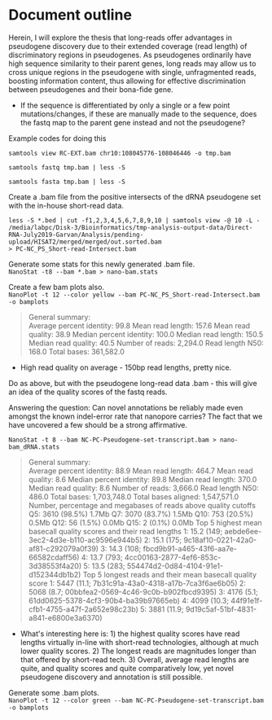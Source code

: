 # Document outline     
Herein, I will explore the thesis that long-reads offer advantages in pseudogene
discovery due to their extended coverage (read length) of discriminatory
regions in pseudogenes. As pseudogenes ordinarily have high sequence similarity
to their parent genes, long reads may allow us to cross unique regions in the
pseudogene with single, unfragmented reads, boosting information content, thus
allowing for effective discrimination between pseudogenes and their bona-fide
gene.      



* If the sequence is differentiated by only a single or a few point mutations/changes, if these are manually made to the sequence, does the fastq map to the parent gene instead and not the pseudogene?    


Example codes for doing this     
```
samtools view RC-EXT.bam chr10:108045776-108046446 -o tmp.bam

samtools fastq tmp.bam | less -S

samtools fasta tmp.bam | less -S
```    

Create a .bam file from the positive intersects of the dRNA pseudogene set with the in-house short-read data.     

```
less -S *.bed | cut -f1,2,3,4,5,6,7,8,9,10 | samtools view -@ 10 -L -
/media/labpc/Disk-3/Bioinformatics/tmp-analysis-output-data/Direct-RNA-July2019-Garvan/Analysis/pending-upload/HISAT2/merged/merged/out.sorted.bam
> PC-NC_PS_Short-read-Intersect.bam     
```     

Generate some stats for this newly generated .bam file.    
`NanoStat -t8 --bam *.bam > nano-bam.stats`     

Create a few bam plots also.     
`NanoPlot -t 12 --color yellow --bam PC-NC_PS_Short-read-Intersect.bam -o bamplots`       

> General summary:        
Average percent identity:        99.8
Mean read length:              157.6
Mean read quality:              38.9
Median percent identity:       100.0
Median read length:            150.5
Median read quality:            40.5
Number of reads:             2,294.0
Read length N50:               168.0
Total bases:               361,582.0

* High read quality on average - 150bp read lengths, pretty nice.     


Do as above, but with the pseudogene long-read data .bam - this will give an idea of the quality scores of the fastq reads.    

Answering the question: Can novel annotations be reliably made even amongst the known indel-error rate that nanopore carries? The fact that we have
uncovered a few should be a strong affirmative.

`NanoStat -t 8 --bam NC-PC-Pseudogene-set-transcript.bam > nano-bam_dRNA.stats`      

> General summary:        
Average percent identity:         88.9
Mean read length:               464.7
Mean read quality:                8.6
Median percent identity:         89.8
Median read length:             370.0
Median read quality:              8.6
Number of reads:              3,666.0
Read length N50:                486.0
Total bases:              1,703,748.0
Total bases aligned:      1,547,571.0
Number, percentage and megabases of reads above quality cutoffs
>Q5:    3610 (98.5%) 1.7Mb
>Q7:    3070 (83.7%) 1.5Mb
>Q10:   753 (20.5%) 0.5Mb
>Q12:   56 (1.5%) 0.0Mb
>Q15:   2 (0.1%) 0.0Mb
Top 5 highest mean basecall quality scores and their read lengths
1:      15.2 (149; aebde6ee-3ec2-4d3e-b110-ac9596e944b5)
2:      15.1 (175; 9c18af10-0221-42a0-af81-c292079a0f39)
3:      14.3 (108; fbcd9b91-a465-43f6-aa7e-66582cdaff56)
4:      13.7 (793; 4cc00163-2877-4ef6-853c-3d38553f4a20)
5:      13.5 (283; 554474d2-0d84-4104-91e1-d152344db1b2)
Top 5 longest reads and their mean basecall quality score
1:      5447 (11.1; 7b31c91a-43a0-4318-a17b-7ca3f6ae6b05)
2:      5068 (8.7; 00bbfea2-0569-4c46-9c0b-b902fbcd9395)
3:      4176 (5.1; 61dd0625-5378-4cf3-90b4-ba39b97665eb)
4:      4099 (10.3; 44f91e1f-cfb1-4755-a47f-2a652e98c23b)
5:      3881 (11.9; 9d19c5af-51bf-4831-a841-e6800e3a6370)

* What's interesting here is: 1) the highest quality scores have read lengths
virtually in-line with short-read technologies, although at much lower
quality scores. 2) The longest reads are magnitudes longer than that offered
by short-read tech. 3) Overall, average read lengths are quite, and quality
scores and quite comparatively low, yet novel pseudogene discovery and
annotation is still possible.       

Generate some .bam plots.    
`NanoPlot -t 12 --color green --bam NC-PC-Pseudogene-set-transcript.bam -o bamplots`      


